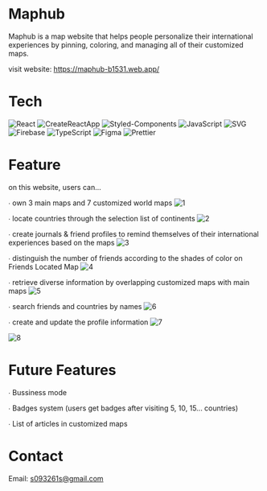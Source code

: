 # Maphub

Maphub is a map website that helps people personalize their
international experiences by pinning, coloring, and
managing all of their customized maps.

visit website: https://maphub-b1531.web.app/

# Tech


![React](https://img.shields.io/badge/React-61DAFB.svg?style=for-the-badge&logo=React&logoColor=black) ![CreateReactApp](https://img.shields.io/badge/Create%20React%20App-09D3AC.svg?style=for-the-badge&logo=Create-React-App&logoColor=white)
![Styled-Components](https://img.shields.io/badge/styledcomponents-DB7093.svg?style=for-the-badge&logo=styled-components&logoColor=white)
![JavaScript](https://img.shields.io/badge/JavaScript-F7DF1E.svg?style=for-the-badge&logo=JavaScript&logoColor=black)
![SVG](https://img.shields.io/badge/SVG-FFB13B.svg?style=for-the-badge&logo=SVG&logoColor=black)
![Firebase](https://img.shields.io/badge/Firebase-FFCA28.svg?style=for-the-badge&logo=Firebase&logoColor=black)
![TypeScript](https://img.shields.io/badge/TypeScript-3178C6.svg?style=for-the-badge&logo=TypeScript&logoColor=white) 
![Figma](https://img.shields.io/badge/Figma-F24E1E.svg?style=for-the-badge&logo=Figma&logoColor=white) 
![Prettier](https://img.shields.io/badge/Prettier-F7B93E.svg?style=for-the-badge&logo=Prettier&logoColor=black) 





# Feature

on this website, users can...

∙ own 3 main maps and 7 customized world maps
![1](https://user-images.githubusercontent.com/99629589/196027903-a2107568-a01c-4cdc-baf7-540904ffb7a2.gif)

∙ locate countries through the selection list of continents
![2](https://user-images.githubusercontent.com/99629589/196028020-7509e35c-95d1-480b-965b-72aa34aba1dc.gif)


∙ create journals & friend profiles to remind themselves of their international experiences based on the maps
![3](https://user-images.githubusercontent.com/99629589/196028074-3e7d11e1-1ecd-4fe8-9981-bf86691e05f8.gif)


∙ distinguish the number of friends according to the shades of color on Friends Located Map
![4](https://user-images.githubusercontent.com/99629589/196028114-aa978c40-e209-414c-8422-9dbc9a08bb40.gif)


∙ retrieve diverse information by overlapping customized maps with main maps
![5](https://user-images.githubusercontent.com/99629589/196028209-c844e4ec-6f88-4cf0-adfc-d7663eefb0cf.gif)


∙ search friends and countries by names
![6](https://user-images.githubusercontent.com/99629589/196028247-61706159-03c0-4f32-888a-5c76af4444f2.gif)



∙ create and update the profile information
![7](https://user-images.githubusercontent.com/99629589/196028290-3a39e6fd-0293-4db0-8468-5b042d0bee0f.gif)

![8](https://user-images.githubusercontent.com/99629589/196028320-f8a0ea5b-899b-409f-a58b-db00f3d6e0ce.gif)


# Future Features

∙ Bussiness mode

∙ Badges system (users get badges after visiting 5, 10, 15... countries) 

∙ List of articles in customized maps 


# Contact

Email: s093261s@gmail.com

    
